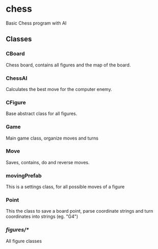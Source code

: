 # chess
Basic Chess program with AI


## Classes
### CBoard
Chess board, contains all figures and the map of the board.

### ChessAI
Calculates the best move for the computer enemy.

### CFigure
Base abstract class for all figures.

### Game
Main game class, organize moves and turns

### Move
Saves, contains, do and reverse moves.

### movingPrefab
This is a settings class, for all possible moves of a figure

### Point
This the class to save a board point, parse coordinate strings and turn coordinates into strings (eg. "G4")

### _figures/*_
All figure classes

